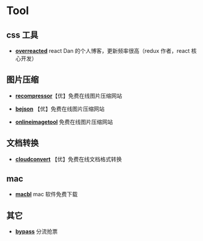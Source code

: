 <!--
 * @Author: kingford
 * @Date: 2022-01-13 09:06:25
 * @LastEditTime: 2022-01-23 17:40:00
-->

# Tool

## css 工具

- [**overreacted**](https://overreacted.io/) react Dan 的个人博客，更新频率很高（redux 作者，react 核心开发）

## 图片压缩

- [**recompressor**](https://recompressor.com/)【优】免费在线图片压缩网站

- [**bejson**](https://www.bejson.com/ui/compress_img/) 【优】免费在线图片压缩网站

- [**onlineimagetool**](https://www.onlineimagetool.com/zh/compress-png-jpg-webp-gif#) 免费在线图片压缩网站

## 文档转换

- [**cloudconvert**](https://cloudconvert.com/pdf-to-doc) 【优】免费在线文档格式转换

## mac

- [**macbl**](https://www.macbl.com/) mac 软件免费下载

## 其它

- [**bypass**](https://www.bypass.cn/) 分流抢票
